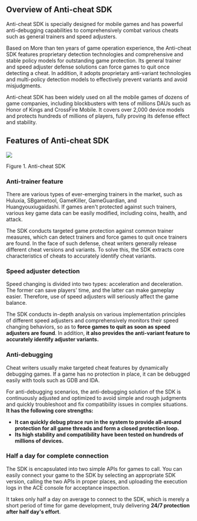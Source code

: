 ## Overview of Anti-cheat SDK

Anti-cheat SDK is specially designed for mobile games and has powerful anti-debugging capabilities to comprehensively combat various cheats such as general trainers and speed adjusters.

Based on More than ten years of game operation experience, the Anti-cheat SDK features proprietary detection technologies and comprehensive and stable policy models for outstanding game protection. Its general trainer and speed adjuster defense solutions can force games to quit once detecting a cheat. In addition, it adopts proprietary anti-variant technologies and multi-policy detection models to effectively prevent variants and avoid misjudgments.

Anti-cheat SDK has been widely used on all the mobile games of dozens of game companies, including blockbusters with tens of millions DAUs such as Honor of Kings and CrossFire Mobile. It covers over 2,000 device models and protects hundreds of millions of players, fully proving its defense effect and stability.

## Features of Anti-cheat SDK

![](/docs/ACE-doc/10_Anti-cheat%20SDK/10/clipboard_20220126_122515.png )

<span class="legend">Figure 1. Anti-cheat SDK</span>

### Anti-trainer feature

There are various types of ever-emerging trainers in the market, such as Huluxia, SBgametool, GameKiller, GameGuardian, and Huangyouxiugaidashi. If games aren't protected against such trainers, various key game data can be easily modified, including coins, health, and attack.

The SDK conducts targeted game protection against common trainer measures, which can detect trainers and force games to quit once trainers are found. In the face of such defense, cheat writers generally release different cheat versions and variants. To solve this, the SDK extracts core characteristics of cheats to accurately identify cheat variants.

### Speed adjuster detection

Speed changing is divided into two types: acceleration and deceleration. The former can save players' time, and the latter can make gameplay easier. Therefore, use of speed adjusters will seriously affect the game balance.

The SDK conducts in-depth analysis on various implementation principles of different speed adjusters and comprehensively monitors their speed changing behaviors, so as to **force games to quit as soon as speed adjusters are found**. In addition, **it also provides the anti-variant feature to accurately identify adjuster variants.**

### Anti-debugging

Cheat writers usually make targeted cheat features by dynamically debugging games. If a game has no protection in place, it can be debugged easily with tools such as GDB and IDA.

For anti-debugging scenarios, the anti-debugging solution of the SDK is continuously adjusted and optimized to avoid simple and rough judgments and quickly troubleshoot and fix compatibility issues in complex situations. **It has the following core strengths:**

* **It can quickly debug ptrace run in the system to provide all-around protection for all game threads and form a closed protection loop.**
* **Its high stability and compatibility have been tested on hundreds of millions of devices.**

### Half a day for complete connection

The SDK is encapsulated into two simple APIs for games to call. You can easily connect your game to the SDK by selecting an appropriate SDK version, calling the two APIs in proper places, and uploading the execution logs in the ACE console for acceptance inspection.

It takes only half a day on average to connect to the SDK, which is merely a short period of time for game development, truly delivering **24/7 protection after half day's effort**.

